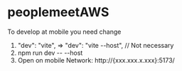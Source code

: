 # peoplemeetAWS

To develop at mobile you need change
1. "dev": "vite", => "dev": "vite --host", // Not necessary
2. npm run dev -- --host
3. Open on mobile Network: http://{xxx.xxx.x.xxx}:5173/